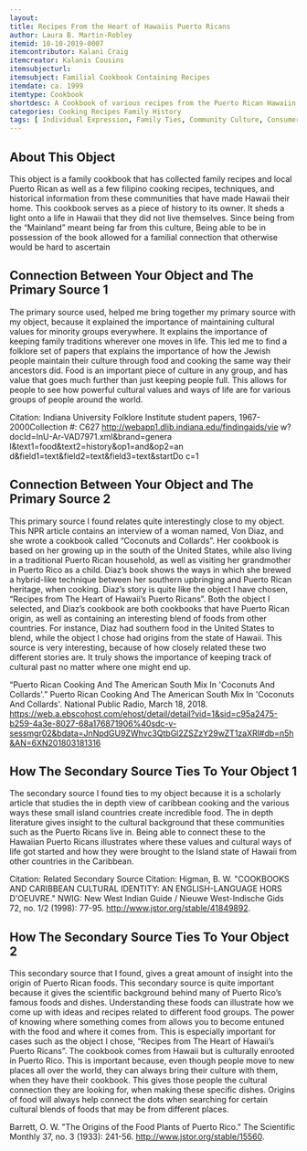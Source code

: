```yaml
---
layout:
title: Recipes From the Heart of Hawaiis Puerto Ricans
author: Laura B. Martin-Robley	
itemid: 10-10-2019-0007
itemcontributor: Kalani Craig
itemcreator: Kalanis Cousins
itemsubjecturl: 
itemsubject: Familial Cookbook Containing Recipes
itemdate: ca. 1999
itemtype: Cookbook
shortdesc: A Cookbook of various recipes from the Puerto Rican Hawaiin community.
categories: Cooking Recipes Family History
tags: [ Individual Expression, Family Ties, Community Culture, Consumer Culture, Food, Island cooking Cooking, Puerto Rico Cooking, Hawaiian, Institute of Pacific Relations, Puerto Rican Immigration ]
---
```


## About This Object 

This object is a family cookbook that has collected family recipes and local Puerto Rican as well as a few filipino cooking recipes, techniques, and historical information from these communities that have made Hawaii their home. This cookbook serves as a piece of history to its owner. It sheds a light onto a life in Hawaii that they did not live themselves. Since being from the “Mainland” meant being far from this culture, Being able to be in possession of the book allowed for a familial connection that otherwise would be hard to ascertain

## Connection Between Your Object and The Primary Source 1

The primary source used, helped me bring together my primary source with my object, because it explained the importance of maintaining cultural values for minority groups everywhere. It explains the importance of keeping family traditions wherever one moves in life. This led me to find a folklore set of papers that explains the importance of how the Jewish people maintain their culture through food and cooking the same way their ancestors did. Food is an important piece of culture in any group, and has value that goes much further than just keeping people full. This allows for people to see how powerful cultural values and ways of life are for various groups of people around the world.

Citation: Indiana University Folklore Institute student papers, 1967-2000Collection #: C627 http://webapp1.dlib.indiana.edu/findingaids/vie w?docId=InU-Ar-VAD7971.xml&brand=genera l&text1=food&text2=history&op1=and&op2=an d&field1=text&field2=text&field3=text&startDo c=1

## Connection Between Your Object and The Primary Source 2

This primary source I found relates quite interestingly close to my object. This NPR article contains an interview of a woman named, Von Diaz, and she wrote a cookbook called “Coconuts and Collards”. Her cookbook is based on her growing up in the south of the United States, while also living in a traditional Puerto Rican household, as well as visiting her grandmother in Puerto Rico as a child. Diaz’s book shows the ways in which she brewed a hybrid-like technique between her southern upbringing and Puerto Rican heritage, when cooking. Diaz’s story is quite like the object I have chosen, “Recipes from The Heart of Hawaii’s Puerto Ricans”. Both the object I selected, and Diaz’s cookbook are both cookbooks that have Puerto Rican origin, as well as containing an interesting blend of foods from other countries. For instance, Diaz had southern food in the United States to blend, while the object I chose had origins from the state of Hawaii. This source is very interesting, because of how closely related these two different stories are. It truly shows the importance of keeping track of cultural past no matter where one might end up.

“Puerto Rican Cooking And The American South Mix In 'Coconuts And Collards'.” Puerto Rican Cooking And The American South Mix In 'Coconuts And Collards'. National Public Radio, March 18, 2018. https://web.a.ebscohost.com/ehost/detail/detail?vid=1&sid=c95a2475-b259-4a3e-8027-68a176871906%40sdc-v-sessmgr02&bdata=JnNpdGU9ZWhvc3QtbGl2ZSZzY29wZT1zaXRl#db=n5h&AN=6XN201803181316

 ## How The Secondary Source Ties To Your Object 1

The secondary source I found ties to my object because it is a scholarly article that studies the in depth view of caribbean cooking and the various ways these small island countries create incredible food. The in depth literature gives insight to the cultural background that these communities such as the Puerto Ricans live in. Being able to connect these to the Hawaiian Puerto Ricans illustrates where these values and cultural ways of life got started and how they were brought to the Island state of Hawaii from other countries in the Caribbean.

Citation: Related Secondary Source Citation:
Higman, B. W. "COOKBOOKS AND CARIBBEAN CULTURAL IDENTITY: AN ENGLISH-LANGUAGE HORS D'OEUVRE." NWIG: New West Indian Guide / Nieuwe West-Indische Gids 72, no. 1/2 (1998): 77-95. http://www.jstor.org/stable/41849892.

## How The Secondary Source Ties To Your Object 2

This secondary source that I found, gives a great amount of insight into the origin of Puerto Rican foods. This secondary source is quite important because it gives the scientific background behind many of Puerto Rico’s famous foods and dishes. Understanding these foods can illustrate how we come up with ideas and recipes related to different food groups. The power of knowing where something comes from allows you to become entuned with the food and where it comes from. This is especially important for cases such as the object I chose, “Recipes from The Heart of Hawaii’s Puerto Ricans”. The cookbook comes from Hawaii but is culturally enrooted in Puerto Rico. This is important because, even though people move to new places all over the world, they can always bring their culture with them, when they have their cookbook. This gives those people the cultural connection they are looking for, when making these specific dishes. Origins of food will always help connect the dots when searching for certain cultural blends of foods that may be from different places. 

 
Barrett, O. W. "The Origins of the Food Plants of Puerto Rico." The Scientific Monthly 37, no. 3 (1933): 241-56. http://www.jstor.org/stable/15560. 




  






